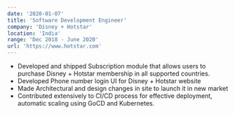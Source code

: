 ```yaml
---
date: '2020-01-07'
title: 'Software Development Engineer'
company: 'Disney + Hotstar'
location: 'India'
range: 'Dec 2018 - June 2020'
url: 'https://www.hotstar.com'
---
```


- Developed and shipped Subscription module that allows users to purchase Disney + Hotstar membership in all supported countries.
- Developed Phone number login UI for Disney + Hotstar website
- Made Architectural and design changes in site to launch it in new market
- Contributed extensively to CI/CD process for effective deployment, automatic scaling using GoCD and Kubernetes.

